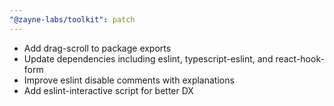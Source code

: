 ```yaml
---
"@zayne-labs/toolkit": patch
---
```


- Add drag-scroll to package exports
- Update dependencies including eslint, typescript-eslint, and react-hook-form
- Improve eslint disable comments with explanations
- Add eslint-interactive script for better DX
